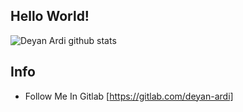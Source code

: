 ## Hello World!
![Deyan Ardi github stats](https://github-readme-stats.vercel.app/api?username=deyan-ardi)

## Info
- Follow Me In Gitlab [https://gitlab.com/deyan-ardi]
